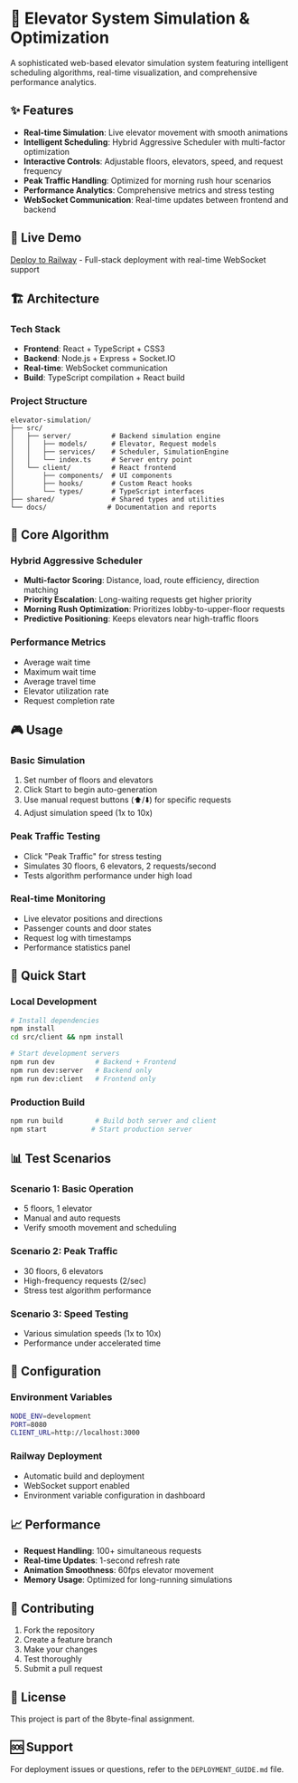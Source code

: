 # 🏢 Elevator System Simulation & Optimization

A sophisticated web-based elevator simulation system featuring intelligent scheduling algorithms, real-time visualization, and comprehensive performance analytics.

## ✨ Features

- **Real-time Simulation**: Live elevator movement with smooth animations
- **Intelligent Scheduling**: Hybrid Aggressive Scheduler with multi-factor optimization
- **Interactive Controls**: Adjustable floors, elevators, speed, and request frequency
- **Peak Traffic Handling**: Optimized for morning rush hour scenarios
- **Performance Analytics**: Comprehensive metrics and stress testing
- **WebSocket Communication**: Real-time updates between frontend and backend

## 🚀 Live Demo

[Deploy to Railway](https://railway.app) - Full-stack deployment with real-time WebSocket support

## 🏗️ Architecture

### Tech Stack

- **Frontend**: React + TypeScript + CSS3
- **Backend**: Node.js + Express + Socket.IO
- **Real-time**: WebSocket communication
- **Build**: TypeScript compilation + React build

### Project Structure

```
elevator-simulation/
├── src/
│   ├── server/          # Backend simulation engine
│   │   ├── models/      # Elevator, Request models
│   │   ├── services/    # Scheduler, SimulationEngine
│   │   └── index.ts     # Server entry point
│   └── client/          # React frontend
│       ├── components/  # UI components
│       ├── hooks/       # Custom React hooks
│       └── types/       # TypeScript interfaces
├── shared/              # Shared types and utilities
└── docs/               # Documentation and reports
```

## 🎯 Core Algorithm

### Hybrid Aggressive Scheduler

- **Multi-factor Scoring**: Distance, load, route efficiency, direction matching
- **Priority Escalation**: Long-waiting requests get higher priority
- **Morning Rush Optimization**: Prioritizes lobby-to-upper-floor requests
- **Predictive Positioning**: Keeps elevators near high-traffic floors

### Performance Metrics

- Average wait time
- Maximum wait time
- Average travel time
- Elevator utilization rate
- Request completion rate

## 🎮 Usage

### Basic Simulation

1. Set number of floors and elevators
2. Click Start to begin auto-generation
3. Use manual request buttons (⬆️/⬇️) for specific requests
4. Adjust simulation speed (1x to 10x)

### Peak Traffic Testing

- Click "Peak Traffic" for stress testing
- Simulates 30 floors, 6 elevators, 2 requests/second
- Tests algorithm performance under high load

### Real-time Monitoring

- Live elevator positions and directions
- Passenger counts and door states
- Request log with timestamps
- Performance statistics panel

## 🚀 Quick Start

### Local Development

```bash
# Install dependencies
npm install
cd src/client && npm install

# Start development servers
npm run dev          # Backend + Frontend
npm run dev:server   # Backend only
npm run dev:client   # Frontend only
```

### Production Build

```bash
npm run build        # Build both server and client
npm start           # Start production server
```

## 📊 Test Scenarios

### Scenario 1: Basic Operation

- 5 floors, 1 elevator
- Manual and auto requests
- Verify smooth movement and scheduling

### Scenario 2: Peak Traffic

- 30 floors, 6 elevators
- High-frequency requests (2/sec)
- Stress test algorithm performance

### Scenario 3: Speed Testing

- Various simulation speeds (1x to 10x)
- Performance under accelerated time

## 🔧 Configuration

### Environment Variables

```bash
NODE_ENV=development
PORT=8080
CLIENT_URL=http://localhost:3000
```

### Railway Deployment

- Automatic build and deployment
- WebSocket support enabled
- Environment variable configuration in dashboard

## 📈 Performance

- **Request Handling**: 100+ simultaneous requests
- **Real-time Updates**: 1-second refresh rate
- **Animation Smoothness**: 60fps elevator movement
- **Memory Usage**: Optimized for long-running simulations

## 🤝 Contributing

1. Fork the repository
2. Create a feature branch
3. Make your changes
4. Test thoroughly
5. Submit a pull request

## 📄 License

This project is part of the 8byte-final assignment.

## 🆘 Support

For deployment issues or questions, refer to the `DEPLOYMENT_GUIDE.md` file.
